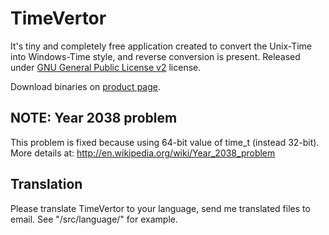 TimeVertor
==========

It's tiny and completely free application created to convert the Unix-Time into Windows-Time style, and reverse conversion is present. Released under [GNU General Public License v2](http://www.gnu.org/licenses/) license.

Download binaries on [product page](http://www.henrypp.org/product/timevertor).

NOTE: Year 2038 problem
-----------------------
This problem is fixed because using 64-bit value of time_t (instead 32-bit).  
More details at: http://en.wikipedia.org/wiki/Year_2038_problem

Translation
-----------
Please translate TimeVertor to your language, send me translated files to email. See "/src/language/" for example.